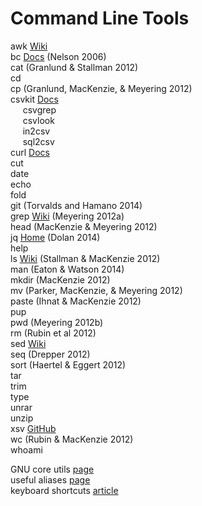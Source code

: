 # Command Line Tools

awk [Wiki](https://en.wikipedia.org/wiki/AWK)<br>
bc [Docs](https://www.gnu.org/software/bc/) (Nelson 2006)<br>
cat (Granlund & Stallman 2012)<br>
cd<br>
cp (Granlund, MacKenzie, & Meyering 2012)<br>
csvkit [Docs](https://csvkit.readthedocs.io/en/latest/)<br>
&nbsp;&nbsp;&nbsp;&nbsp;
csvgrep<br>
&nbsp;&nbsp;&nbsp;&nbsp;
csvlook<br>
&nbsp;&nbsp;&nbsp;&nbsp;
in2csv<br>
&nbsp;&nbsp;&nbsp;&nbsp;
sql2csv<br>
curl [Docs](https://everything.curl.dev)<br>
cut<br>
date<br>
echo<br>
fold<br>
git (Torvalds and Hamano 2014)<br>
grep [Wiki](https://en.wikipedia.org/wiki/Grep) (Meyering 2012a)<br>
head (MacKenzie & Meyering 2012)<br>
jq [Home](https://stedolan.github.io/jq/) (Dolan 2014)<br>
help<br>
ls [Wiki](https://en.wikipedia.org/wiki/Ls) (Stallman & MacKenzie 2012)<br>
man (Eaton & Watson 2014)<br>
mkdir (MacKenzie 2012)<br>
mv (Parker, MacKenzie, & Meyering 2012)<br>
paste (Ihnat & MacKenzie 2012)<br>
pup<br>
pwd (Meyering 2012b)<br>
rm (Rubin et al 2012)<br>
sed [Wiki](https://en.wikipedia.org/wiki/Sed)<br>
seq (Drepper 2012)<br>
sort (Haertel & Eggert 2012)<br>
tar<br>
trim<br>
type<br>
unrar<br>
unzip<br>
xsv [GitHub](https://github.com/BurntSushi/xsv)<br>
wc (Rubin & MacKenzie 2012)<br>
whoami<br>

GNU core utils [page](https://www.gnu.org/software/coreutils/)<br>
useful aliases [page](https://github.com/chrishwiggins/mise/blob/master/sh/aliases-public.sh)<br>
keyboard shortcuts [article](https://www.howtogeek.com/howto/ubuntu/keyboard-shortcuts-for-bash-command-shell-for-ubuntu-debian-suse-redhat-linux-etc/)<br>
